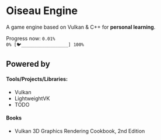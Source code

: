 # Oiseau Engine

A game engine based on Vulkan & C++ for __personal learning__.

Progress now: `0.01%`  
`0% [🐦__________________] 100%`

## Powered by

#### Tools/Projects/Libraries:
- Vulkan
- LightweightVK
- TODO

#### Books
- Vulkan 3D Graphics Rendering Cookbook, 2nd Edition